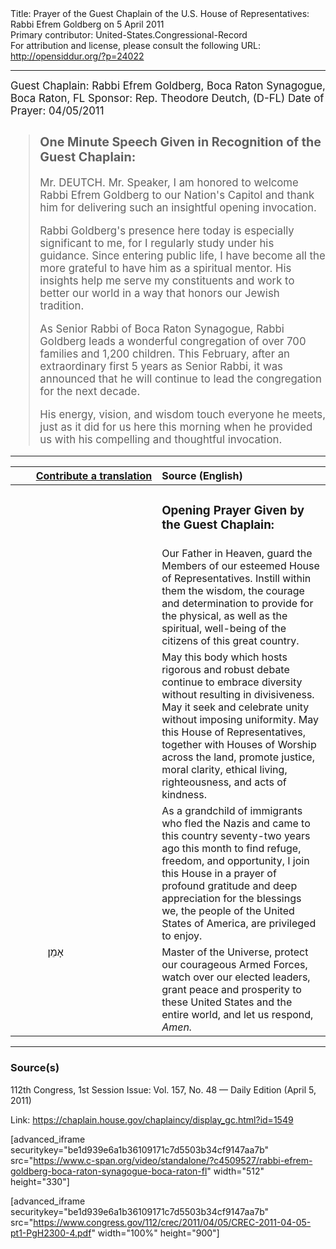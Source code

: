 <html>
<head></head>
<body>
Title: Prayer of the Guest Chaplain of the U.S. House of Representatives: Rabbi Efrem Goldberg on 5 April 2011<br />
Primary contributor: United-States.Congressional-Record<br />
For attribution and license, please consult the following URL: <a href="http://opensiddur.org/?p=24022">http://opensiddur.org/?p=24022</a>
<p />
<hr />

<div class="english" style="font-size:1.2em;">
Guest Chaplain: Rabbi Efrem Goldberg, Boca Raton Synagogue, Boca Raton, FL
Sponsor: Rep. Theodore Deutch, (D-FL)
Date of Prayer: 04/05/2011

<blockquote>
<h3>One Minute Speech Given in Recognition of the Guest Chaplain:</h3>

Mr. DEUTCH. Mr. Speaker, I am honored to welcome Rabbi Efrem Goldberg to our Nation's Capitol and thank him for delivering such an insightful opening invocation.

Rabbi Goldberg's presence here today is especially significant to me, for I regularly study under his guidance. Since entering public life, I have become all the more grateful to have him as a spiritual mentor. His insights help me serve my constituents and work to better our world in a way that honors our Jewish tradition.

As Senior Rabbi of Boca Raton Synagogue, Rabbi Goldberg leads a wonderful congregation of over 700 families and 1,200 children. This February, after an extraordinary first 5 years as Senior Rabbi, it was announced that he will continue to lead the congregation for the next decade.

His energy, vision, and wisdom touch everyone he meets, just as it did for us here this morning when he provided us with his compelling and thoughtful invocation.
</blockquote>
</div>

<hr />

<table style="margin-left: auto;margin-right: auto;" class="draggable">
<thead><tr><th id="x" style="text-align: right;"><a href="/contributing/upload/">Contribute a translation</a></th><th style="text-align: left;">Source (English)</th></tr></thead>
<tbody>
<tr><td style="vertical-align:top;" width="46%">
<div class="liturgy"><span lang="he">

</span></div></td>
 
<td style="vertical-align:top;" width="53%">
<div class="english">
<h3>Opening Prayer Given by the Guest Chaplain:</h3>
</div></td></tr>


<tr><td style="vertical-align:top;" width="46%">
<div class="liturgy"><span lang="he">

</span></div></td>
 
<td style="vertical-align:top;" width="53%">
<div class="english">
Our Father in Heaven, 
guard the Members of our esteemed House of Representatives.
Instill within them the wisdom, 
the courage 
and determination 
to provide for the physical, as well as the spiritual, well-being 
of the citizens of this great country.
</div></td></tr>


<tr><td style="vertical-align:top;" width="46%">
<div class="liturgy"><span lang="he">

</span></div></td>
 
<td style="vertical-align:top;" width="53%">
<div class="english">
May this body which hosts rigorous and robust debate 
continue to embrace diversity 
without resulting in divisiveness. 
May it seek and celebrate unity 
without imposing uniformity. 
May this House of Representatives, 
together with Houses of Worship across the land, 
promote justice, 
moral clarity, 
ethical living, 
righteousness, 
and acts of kindness.
</div></td></tr>


<tr><td style="vertical-align:top;" width="46%">
<div class="liturgy"><span lang="he">

</span></div></td>
 
<td style="vertical-align:top;" width="53%">
<div class="english">
As a grandchild of immigrants 
who fled the Nazis 
and came to this country seventy-two years ago this month 
to find refuge, 
freedom, 
and opportunity, 
I join this House in a prayer of profound gratitude 
and deep appreciation 
for the blessings we, 
the people of the United States of America, 
are privileged to enjoy.
</div></td></tr>


<tr><td style="vertical-align:top;" width="46%">
<div class="liturgy"><span lang="he">
&nbsp;
&nbsp;
&nbsp;
&nbsp;
&nbsp;
&nbsp;
אָמֵן׃
</span></div></td>
 
<td style="vertical-align:top;" width="53%">
<div class="english">
Master of the Universe, 
protect our courageous Armed Forces, 
watch over our elected leaders, 
grant peace and prosperity to these United States
 and the entire world, 
 and let us respond, 
<em>Amen.</em>
</div></td></tr>
</tbody></table>

<hr />

<h3>Source(s)</h3>

112th Congress, 1st Session
Issue: Vol. 157, No. 48 — Daily Edition (April 5, 2011)

Link: <a href="https://chaplain.house.gov/chaplaincy/display_gc.html?id=1549">https://chaplain.house.gov/chaplaincy/display_gc.html?id=1549</a>

[advanced_iframe securitykey="be1d939e6a1b36109171c7d5503b34cf9147aa7b" src="https://www.c-span.org/video/standalone/?c4509527/rabbi-efrem-goldberg-boca-raton-synagogue-boca-raton-fl" width="512" height="330"]

[advanced_iframe securitykey="be1d939e6a1b36109171c7d5503b34cf9147aa7b" src="https://www.congress.gov/112/crec/2011/04/05/CREC-2011-04-05-pt1-PgH2300-4.pdf" width="100%" height="900"]
</body>
</html>